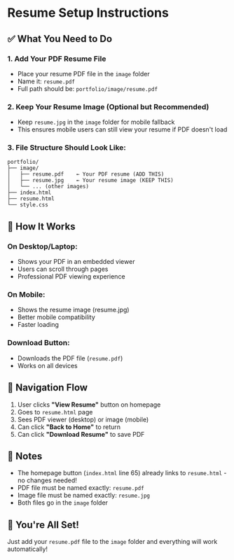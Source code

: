 # Resume Setup Instructions

## ✅ What You Need to Do

### 1. **Add Your PDF Resume File**
   - Place your resume PDF file in the `image` folder
   - Name it: `resume.pdf`
   - Full path should be: `portfolio/image/resume.pdf`

### 2. **Keep Your Resume Image (Optional but Recommended)**
   - Keep `resume.jpg` in the `image` folder for mobile fallback
   - This ensures mobile users can still view your resume if PDF doesn't load

### 3. **File Structure Should Look Like:**
```
portfolio/
├── image/
│   ├── resume.pdf    ← Your PDF resume (ADD THIS)
│   ├── resume.jpg    ← Your resume image (KEEP THIS)
│   └── ... (other images)
├── index.html
├── resume.html
└── style.css
```

## 🎯 How It Works

### **On Desktop/Laptop:**
- Shows your PDF in an embedded viewer
- Users can scroll through pages
- Professional PDF viewing experience

### **On Mobile:**
- Shows the resume image (resume.jpg)
- Better mobile compatibility
- Faster loading

### **Download Button:**
- Downloads the PDF file (`resume.pdf`)
- Works on all devices

## 🔗 Navigation Flow

1. User clicks **"View Resume"** button on homepage
2. Goes to `resume.html` page
3. Sees PDF viewer (desktop) or image (mobile)
4. Can click **"Back to Home"** to return
5. Can click **"Download Resume"** to save PDF

## 📝 Notes

- The homepage button (`index.html` line 65) already links to `resume.html` - no changes needed!
- PDF file must be named exactly: `resume.pdf`
- Image file must be named exactly: `resume.jpg`
- Both files go in the `image` folder

## 🚀 You're All Set!

Just add your `resume.pdf` file to the `image` folder and everything will work automatically!
